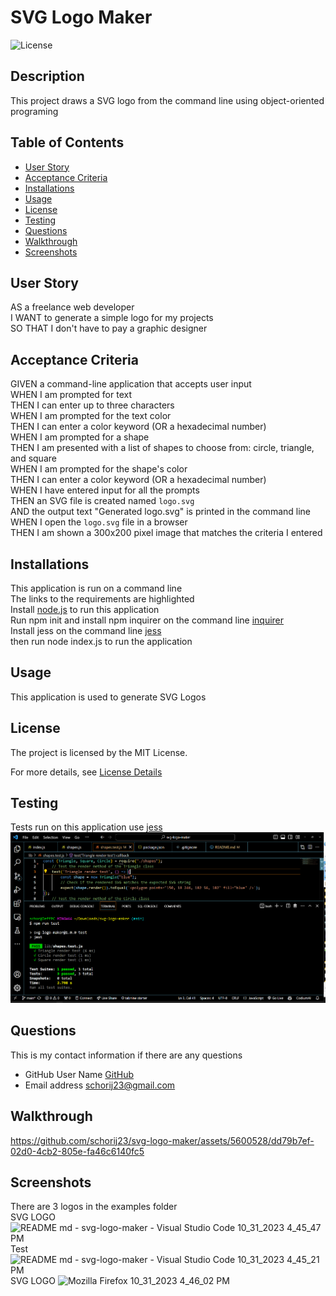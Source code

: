 # SVG Logo Maker

![License](https://img.shields.io/badge/License-MIT-yellow.svg)

## Description
This project draws a SVG logo from the command line using object-oriented programing

## Table of Contents

* [User Story](#user-story)
* [Acceptance Criteria](#acceptance-criteria)
* [Installations](#installations)
* [Usage](#usage)
* [License](#license)
* [Testing](#testing)
* [Questions](#questions)
* [Walkthrough](#walkthrough)
* [Screenshots](#screenshots)


## User Story
AS a freelance web developer<br>
I WANT to generate a simple logo for my projects<br>
SO THAT I don't have to pay a graphic designer<br>

## Acceptance Criteria
GIVEN a command-line application that accepts user input<br>
WHEN I am prompted for text<br>
THEN I can enter up to three characters<br>
WHEN I am prompted for the text color<br>
THEN I can enter a color keyword (OR a hexadecimal number)<br>
WHEN I am prompted for a shape<br>
THEN I am presented with a list of shapes to choose from: circle, triangle, and square<br>
WHEN I am prompted for the shape's color<br>
THEN I can enter a color keyword (OR a hexadecimal number)<br>
WHEN I have entered input for all the prompts<br>
THEN an SVG file is created named `logo.svg`<br>
AND the output text "Generated logo.svg" is printed in the command line<br>
WHEN I open the `logo.svg` file in a browser<br>
THEN I am shown a 300x200 pixel image that matches the criteria I entered<br>

## Installations
This application is run on a command line<br>
The links to the requirements are highlighted<br>
Install [node.js](https://nodejs.org/en) to run this application<br>
Run npm init and install npm inquirer on the command line [inquirer](https://www.npmjs.com/package/inquirer) <br>
Install jess on the command line [jess](https://www.npmjs.com/package/jess)<br>
then run node index.js to run the application

## Usage
This application is used to generate SVG Logos

## License
The project is licensed by the MIT License.

For more details, see [License Details](https://choosealicense.com/licenses/mit/)

## Testing
Tests run on this application use [jess](https://www.npmjs.com/package/jess)
<img src="./images/Testing Screenshot.png">

## Questions

  This is my contact information if there are any questions

  - GitHub User Name [GitHub](https://github.com/schorij23) 
  - Email address schorij23@gmail.com

## Walkthrough


https://github.com/schorij23/svg-logo-maker/assets/5600528/dd79b7ef-02d0-4cb2-805e-fa46c6140fc5


## Screenshots
There are 3 logos in the examples folder <br>
SVG LOGO
![README md - svg-logo-maker - Visual Studio Code 10_31_2023 4_45_47 PM](https://github.com/schorij23/svg-logo-maker/assets/5600528/a2de1a0e-57e7-4e26-bf86-f3f76a71ef4d)
Test
![README md - svg-logo-maker - Visual Studio Code 10_31_2023 4_45_21 PM](https://github.com/schorij23/svg-logo-maker/assets/5600528/00828689-6245-419f-9ec3-7efb26e99dbf)
SVG LOGO
![Mozilla Firefox 10_31_2023 4_46_02 PM](https://github.com/schorij23/svg-logo-maker/assets/5600528/679bdef2-778e-4cdb-ad01-e56569ac86d5)






